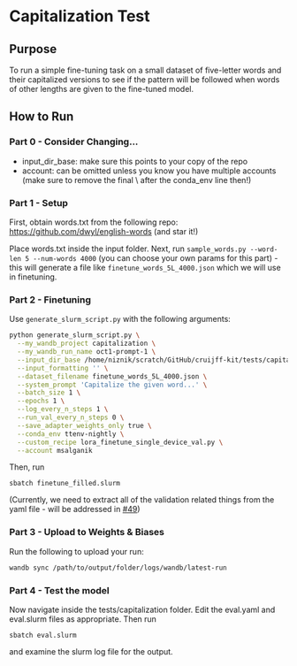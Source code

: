 # Capitalization Test

## Purpose

To run a simple fine-tuning task on a small dataset of five-letter words and their capitalized versions to see if the pattern will be followed when words of other lengths are given to the fine-tuned model.

## How to Run

### Part 0 - Consider Changing...

- input_dir_base: make sure this points to your copy of the repo
- account: can be omitted unless you know you have multiple accounts (make sure to remove the final \ after the conda_env line then!)

### Part 1 - Setup

First, obtain words.txt from the following repo: https://github.com/dwyl/english-words (and star it!)

Place words.txt inside the input folder. Next, run `sample_words.py --word-len 5 --num-words 4000` (you can choose your own params for this part) - this will generate a file like `finetune_words_5L_4000.json` which we will use in finetuning.

### Part 2 - Finetuning

Use `generate_slurm_script.py` with the following arguments:

```bash
python generate_slurm_script.py \
  --my_wandb_project capitalization \
  --my_wandb_run_name oct1-prompt-1 \
  --input_dir_base /home/niznik/scratch/GitHub/cruijff-kit/tests/capitalization/input/ \
  --input_formatting '' \
  --dataset_filename finetune_words_5L_4000.json \
  --system_prompt 'Capitalize the given word...' \
  --batch_size 1 \
  --epochs 1 \
  --log_every_n_steps 1 \
  --run_val_every_n_steps 0 \
  --save_adapter_weights_only true \
  --conda_env ttenv-nightly \
  --custom_recipe lora_finetune_single_device_val.py \
  --account msalganik
```

Then, run

```
sbatch finetune_filled.slurm
```

(Currently, we need to extract all of the validation related things from the yaml file - will be addressed in [#49](https://github.com/niznik-dev/predicting-zygosity/issues/49))

### Part 3 - Upload to Weights & Biases

Run the following to upload your run:

```bash
wandb sync /path/to/output/folder/logs/wandb/latest-run
```

### Part 4 - Test the model

Now navigate inside the tests/capitalization folder. Edit the eval.yaml and eval.slurm files as appropriate. Then run

```
sbatch eval.slurm
```

and examine the slurm log file for the output.